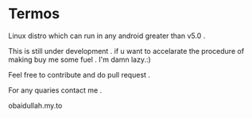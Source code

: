 # Termos
Linux distro which can run in any android greater than v5.0  . 



This is still under development . if u want to accelarate the procedure of making buy me some fuel . I'm damn lazy.:)


Feel free to contribute and do pull request . 

For any quaries contact me  .

obaidullah.my.to
